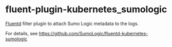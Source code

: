 # fluent-plugin-kubernetes_sumologic

[Fluentd](https://fluentd.org/) filter plugin to attach Sumo Logic metadata to the logs.

For details, see https://github.com/SumoLogic/fluentd-kubernetes-sumologic
